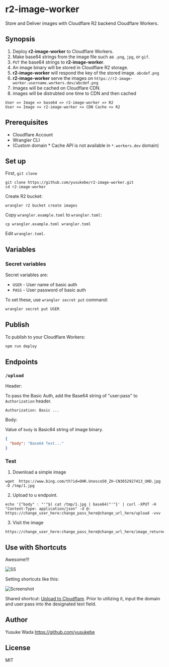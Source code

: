 # r2-image-worker

Store and Deliver images with Cloudflare R2 backend Cloudflare Workers.

## Synopsis

1. Deploy **r2-image-worker** to Cloudflare Workers.
1. Make base64 strings from the image file such as `.png`, `jpg`, or `gif`.
2. `PUT` the base64 strings to **r2-image-worker**.
3. An image binary will be stored in Cloudflare R2 storage.
4. **r2-image-worker** will respond the key of the stored image. `abcdef.png`
5. **r2-image-worker** serve the images on `https://r2-image-worker.username.workers.dev/abcdef.png`
6. Images will be cached on Cloudflare CDN.
7. images will be distrubted one time to CDN and then cached

```
User => Image => base64 => r2-image-worker => R2
User <= Image <= r2-image-worker <= CDN Cache <= R2
```

## Prerequisites

* Cloudflare Account
* Wrangler CLI
* (Custom domain * Cache API is not available in `*.workers.dev` domain)

## Set up


First, `git clone`

```
git clone https://github.com/yusukebe/r2-image-worker.git
cd r2-image-worker
```

Create R2 bucket:

```
wrangler r2 bucket create images
```

Copy `wrangler.example.toml` to `wrangler.toml`:

```
cp wrangler.example.toml wrangler.toml
```

Edit `wrangler.toml`.


## Variables

### Secret variables

Secret variables are:

- `USER` - User name of basic auth
- `PASS` - User password of basic auth

To set these, use `wrangler secret put` command:

```bash
wrangler secret put USER
```

## Publish

To publish to your Cloudflare Workers:

```bash
npm run deploy
```

## Endpoints

### `/upload`

Header:

To pass the Basic Auth, add the Base64 string of "user:pass" to `Authorization` header.

```
Authorization: Basic ...
```

Body:

Value of `body` is Basic64 string of image binary.

```json
{
  "body": "Base64 Text..."
}
```
### Test

1. Download a simple image

```
wget  https://www.bing.com/th?id=OHR.Unesco50_ZH-CN3652927413_UHD.jpg -O /tmp/1.jpg
```

2. Upload to u endpoint.

```
echo '{"body" : "'"$( cat /tmp/1.jpg | base64)"'"}' | curl -XPUT -H "Content-Type: application/json" -d @-  https://change_user_here:change_pass_here@change_url_here/upload -vvv
```

3. Visit the image

```
https://change_user_here:change_pass_here@change_url_here/image_returned_in_step2
```

## Use with Shortcuts

Awesome!!!

![SS](https://user-images.githubusercontent.com/10682/167978838-b3ef2d72-81ac-4058-b161-ccb2b4f0bc16.gif)

Setting shortcuts like this:

![Screenshot](https://github.com/yusukebe/r2-image-worker/assets/10682/4b028fdd-6852-42f7-8f0d-5de5e38b631b)

Shared shortcut: [Upload to Cloudflare](https://www.icloud.com/shortcuts/ab8f7d71e941461ea9e77b680e04bc4d).
Prior to utilizing it, input the domain and user:pass into the designated text field.

## Author

Yusuke Wada <https://github.com/yusukebe>

## License

MIT
